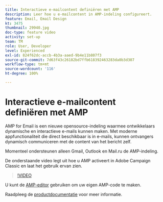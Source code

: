 ```yaml
---
title: Interactieve e-mailcontent definiëren met AMP
description: Leer hoe u e-mailcontent in AMP-indeling configureert.
feature: Email, Email Design
kt: 3475
thumbnail: 29940.jpg
doc-type: feature video
activity: set-up
team: TM
role: User, Developer
level: Experienced
exl-id: 824f62dc-accb-4b3a-aaed-9b4e11b807f3
source-git-commit: 7d63f43c26182bd7ffb618392463283da0b3d307
workflow-type: tm+mt
source-wordcount: '116'
ht-degree: 100%

---
```


# Interactieve e-mailcontent definiëren met AMP

AMP for Email is een nieuwe opensource-indeling waarmee ontwikkelaars dynamische en interactieve e-mails kunnen maken. Met moderne appfunctionaliteit die direct beschikbaar is in e-mails, kunnen ontvangers dynamisch communiceren met de content van het bericht zelf.

Momenteel ondersteunen alleen Gmail, Outlook en Mail.ru de AMP-indeling.

De onderstaande video legt uit hoe u AMP activeert in Adobe Campaign Classic en laat het gebruik ervan zien.

>[!VIDEO](https://video.tv.adobe.com/v/29940?quality=12&learn=on)

U kunt de [AMP-editor](https://playground.amp.dev/) gebruiken om uw eigen AMP-code te maken.

Raadpleeg de [productdocumentatie](https://experienceleague.adobe.com/docs/campaign-classic/using/sending-messages/sending-emails/defining-interactive-content.html?lang=nl#about-amp-for-email) voor meer informatie.
